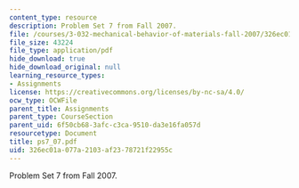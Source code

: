 ```yaml
---
content_type: resource
description: Problem Set 7 from Fall 2007.
file: /courses/3-032-mechanical-behavior-of-materials-fall-2007/326ec01a077a2103af2378721f22955c_ps7_07.pdf
file_size: 43224
file_type: application/pdf
hide_download: true
hide_download_original: null
learning_resource_types:
- Assignments
license: https://creativecommons.org/licenses/by-nc-sa/4.0/
ocw_type: OCWFile
parent_title: Assignments
parent_type: CourseSection
parent_uid: 6f50cb68-3afc-c3ca-9510-da3e16fa057d
resourcetype: Document
title: ps7_07.pdf
uid: 326ec01a-077a-2103-af23-78721f22955c
---
```

Problem Set 7 from Fall 2007.